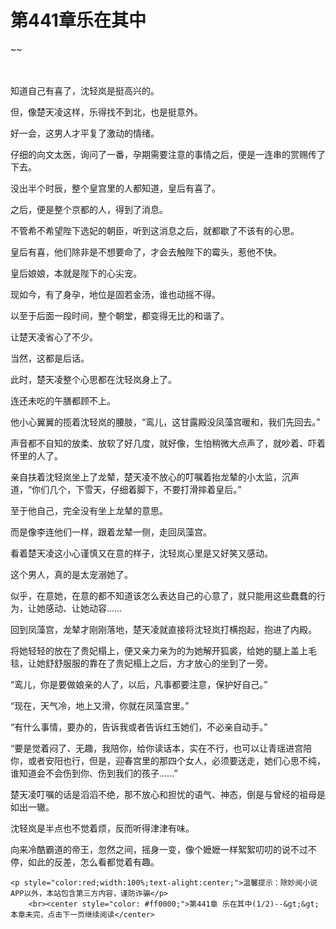# 第441章乐在其中
~~
    	    <p name="pagetop" href="javascript:void(0);" onclick="return false" style="line-height: 35px;padding: 10px;color: #333;"> </p><p>知道自己有喜了，沈轻岚是挺高兴的。</p><p>但，像楚天凌这样，乐得找不到北，也是挺意外。</p><p>好一会，这男人才平复了激动的情绪。</p><p>仔细的向文太医，询问了一番，孕期需要注意的事情之后，便是一连串的赏赐传了下去。</p><p>没出半个时辰，整个皇宫里的人都知道，皇后有喜了。</p><p>之后，便是整个京都的人，得到了消息。</p><p>不管希不希望陛下选妃的朝臣，听到这消息之后，就都歇了不该有的心思。</p><p>皇后有喜，他们除非是不想要命了，才会去触陛下的霉头，惹他不快。</p><p>皇后娘娘，本就是陛下的心尖宠。</p><p>现如今，有了身孕，地位是固若金汤，谁也动摇不得。</p><p>以至于后面一段时间，整个朝堂，都变得无比的和谐了。</p><p>让楚天凌省心了不少。</p><p>当然，这都是后话。</p><p>此时，楚天凌整个心思都在沈轻岚身上了。</p><p>连还未吃的午膳都顾不上。</p><p>他小心翼翼的揽着沈轻岚的腰肢，“鸾儿，这甘露殿没凤藻宫暖和，我们先回去。”</p><p>声音都不自知的放柔、放软了好几度，就好像，生怕稍微大点声了，就吵着、吓着怀里的人了。</p><p>亲自扶着沈轻岚坐上了龙辇，楚天凌不放心的叮嘱着抬龙辇的小太监，沉声道，“你们几个，下雪天，仔细着脚下，不要打滑摔着皇后。”</p><p>至于他自己，完全没有坐上龙辇的意思。</p><p>而是像李连他们一样，跟着龙辇一侧，走回凤藻宫。</p><p>看着楚天凌这小心谨慎又在意的样子，沈轻岚心里是又好笑又感动。</p><p>这个男人，真的是太宠溺她了。</p><p>似乎，在意她，在意的都不知道该怎么表达自己的心意了，就只能用这些蠢蠢的行为，让她感动、让她动容……</p><p>回到凤藻宫，龙辇才刚刚落地，楚天凌就直接将沈轻岚打横抱起，抱进了内殿。</p><p>将她轻轻的放在了贵妃榻上，便又亲力亲为的为她解开狐裘，给她的腿上盖上毛毯，让她舒舒服服的靠在了贵妃榻上之后，方才放心的坐到了一旁。</p><p>“鸾儿，你是要做娘亲的人了，以后，凡事都要注意，保护好自己。”</p><p>“现在，天气冷，地上又滑，你就在凤藻宫里。”</p><p>“有什么事情，要办的，告诉我或者告诉红玉她们，不必亲自动手。”</p><p>“要是觉着闷了、无趣，我陪你，给你读话本，实在不行，也可以让青瑶进宫陪你，或者安阳也行，但是，迎春宫里的那四个女人，必须要送走，她们心思不纯，谁知道会不会伤到你、伤到我们的孩子……”</p><p>楚天凌叮嘱的话是滔滔不绝，那不放心和担忧的语气、神态，倒是与曾经的祖母是如出一辙。</p><p>沈轻岚是半点也不觉着烦，反而听得津津有味。</p><p>向来冷酷霸道的帝王，忽然之间，摇身一变，像个嬷嬷一样絮絮叨叨的说不过不停，如此的反差，怎么看都觉着有趣。</p>
    	
   	<p style="color:red;width:100%;text-alight:center;">温馨提示：除妙阅小说APP以外，本站包含第三方内容，谨防诈骗</p>
    	<br><center style="color: #ff0000;">第441章 乐在其中(1/2)--&gt;&gt;本章未完，点击下一页继续阅读</center>
    	